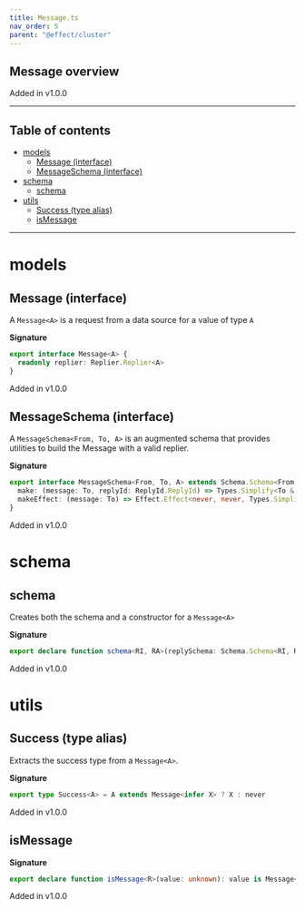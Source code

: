 ```yaml
---
title: Message.ts
nav_order: 5
parent: "@effect/cluster"
---
```


## Message overview

Added in v1.0.0

---

<h2 class="text-delta">Table of contents</h2>

- [models](#models)
  - [Message (interface)](#message-interface)
  - [MessageSchema (interface)](#messageschema-interface)
- [schema](#schema)
  - [schema](#schema-1)
- [utils](#utils)
  - [Success (type alias)](#success-type-alias)
  - [isMessage](#ismessage)

---

# models

## Message (interface)

A `Message<A>` is a request from a data source for a value of type `A`

**Signature**

```ts
export interface Message<A> {
  readonly replier: Replier.Replier<A>
}
```

Added in v1.0.0

## MessageSchema (interface)

A `MessageSchema<From, To, A>` is an augmented schema that provides utilities to build the Message<A> with a valid replier.

**Signature**

```ts
export interface MessageSchema<From, To, A> extends Schema.Schema<From, Types.Simplify<To & Message<A>>> {
  make: (message: To, replyId: ReplyId.ReplyId) => Types.Simplify<To & Message<A>>
  makeEffect: (message: To) => Effect.Effect<never, never, Types.Simplify<To & Message<A>>>
}
```

Added in v1.0.0

# schema

## schema

Creates both the schema and a constructor for a `Message<A>`

**Signature**

```ts
export declare function schema<RI, RA>(replySchema: Schema.Schema<RI, RA>)
```

Added in v1.0.0

# utils

## Success (type alias)

Extracts the success type from a `Message<A>`.

**Signature**

```ts
export type Success<A> = A extends Message<infer X> ? X : never
```

Added in v1.0.0

## isMessage

**Signature**

```ts
export declare function isMessage<R>(value: unknown): value is Message<R>
```

Added in v1.0.0
